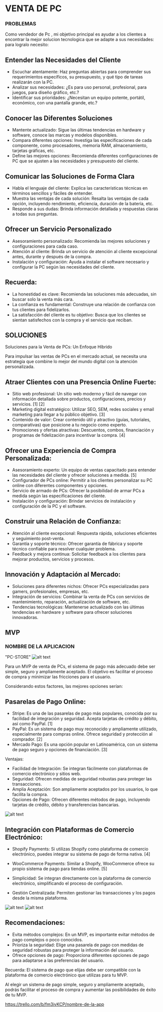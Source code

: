 # VENTA DE PC
### PROBLEMAS 
Como vendedor de Pc , mi objetivo principal es ayudar a los clientes a encontrar la mejor solucion tecnologica que se adapte a sus necesidades: para logralo necesito:

## Entender las Necesidades del Cliente
 
- Escuchar atentamente: Haz preguntas abiertas para comprender sus requerimientos específicos, su presupuesto, y qué tipo de tareas realizarán con la PC.
- Analizar sus necesidades: ¿Es para uso personal, profesional, para juegos, para diseño gráfico, etc.?
- Identificar sus prioridades: ¿Necesitan un equipo potente, portátil, económico, con una pantalla grande, etc.?
 
## Conocer las Diferentes Soluciones
 
- Mantente actualizado: Sigue las últimas tendencias en hardware y software, conoce las marcas y modelos disponibles.
- Compara diferentes opciones: Investiga las especificaciones de cada componente, como procesadores, memoria RAM, almacenamiento, tarjetas gráficas, etc.
- Define las mejores opciones:  Recomienda diferentes configuraciones de PC que se ajusten a las necesidades y presupuesto del cliente.
 
## Comunicar las Soluciones de Forma Clara
 
- Habla el lenguaje del cliente: Explica las características técnicas en términos sencillos y fáciles de entender.
- Muestra las ventajas de cada solución:  Resalta las ventajas de cada opción, incluyendo rendimiento, eficiencia, duración de la batería, etc.
- Responde a sus dudas:  Brinda información detallada y respuestas claras a todas sus preguntas.
 
## Ofrecer un Servicio Personalizado
 
- Asesoramiento personalizado:  Recomienda las mejores soluciones y configuraciones para cada caso.
- Atención al cliente:  Brinda un servicio de atención al cliente excepcional antes, durante y después de la compra.
- Instalación y configuración:  Ayuda a instalar el software necesario y configurar la PC según las necesidades del cliente.
 
## Recuerda:
 
- La honestidad es clave:  Recomienda las soluciones más adecuadas, sin buscar solo la venta más cara.
- La confianza es fundamental:  Construye una relación de confianza con tus clientes para fidelizarlos.
- La satisfacción del cliente es tu objetivo:  Busca que los clientes se sientan satisfechos con la compra y el servicio que reciban.

## SOLUCIONES

Soluciones para la Venta de PCs: Un Enfoque Híbrido
 
Para impulsar las ventas de PCs en el mercado actual, se necesita una estrategia que combine lo mejor del mundo digital con la atención personalizada.
 
## Atraer Clientes con una Presencia Online Fuerte:
 
- Sitio web profesional: Un sitio web moderno y fácil de navegar con información detallada sobre productos, configuraciones, precios y servicios. [1] [2]
- Marketing digital estratégico:  Utilizar SEO, SEM, redes sociales y email marketing para llegar a tu público objetivo. [3]
- Contenido de valor:  Crear contenido útil y atractivo (guías, tutoriales, comparativas) que posicione a tu negocio como experto.
- Promociones y ofertas atractivas:  Descuentos, combos, financiación y programas de fidelización para incentivar la compra. [4]
 
## Ofrecer una Experiencia de Compra Personalizada:
 
- Asesoramiento experto:  Un equipo de ventas capacitado para entender las necesidades del cliente y ofrecer soluciones a medida. [5]
- Configurador de PCs online:  Permitir a los clientes personalizar su PC online con diferentes componentes y opciones.
- Servicio de armado de PCs:  Ofrecer la posibilidad de armar PCs a medida según las especificaciones del cliente.
- Instalación y configuración:  Brindar servicios de instalación y configuración de la PC y el software.
 
## Construir una Relación de Confianza:
 
- Atención al cliente excepcional:  Respuesta rápida, soluciones eficientes y seguimiento post-venta.
- Garantía y soporte técnico:  Ofrecer garantía de fábrica y soporte técnico confiable para resolver cualquier problema.
- Feedback y mejora continua:  Solicitar feedback a los clientes para mejorar productos, servicios y procesos.
 
## Innovación y Adaptación al Mercado:
 
- Soluciones para diferentes nichos:  Ofrecer PCs especializadas para gamers, profesionales, empresas, etc.
- Integración de servicios:  Combinar la venta de PCs con servicios de mantenimiento, reparación, actualización de software, etc.
- Tendencias tecnológicas:  Mantenerse actualizado con las últimas tendencias en hardware y software para ofrecer soluciones innovadoras.
 
## MVP 
### NOMBRE DE LA APLICACION 
"PC-STORE"
![alt text](1000_F_492214942_dcdLDts0ZWNs3oD7rKY9fPKWlZN3pUxW.jpg)


Para un MVP de venta de PCs, el sistema de pago más adecuado debe ser simple, seguro y ampliamente aceptado.  El objetivo es facilitar el proceso de compra y minimizar las fricciones para el usuario.
 
Considerando estos factores, las mejores opciones serían:
 
## Pasarelas de Pago Online:
 
- Stripe:  Es una de las pasarelas de pago más populares, conocida por su facilidad de integración y seguridad.  Acepta tarjetas de crédito y débito, así como PayPal. [1]
- PayPal:  Es un sistema de pago muy reconocido y ampliamente utilizado, especialmente para compras online.  Ofrece seguridad y protección al comprador. [2]
- Mercado Pago:  Es una opción popular en Latinoamérica, con un sistema de pago seguro y opciones de financiación. [3]
 
Ventajas:
 
- Facilidad de Integración:  Se integran fácilmente con plataformas de comercio electrónico y sitios web.
- Seguridad:  Ofrecen medidas de seguridad robustas para proteger las transacciones.
- Amplia Aceptación:  Son ampliamente aceptados por los usuarios, lo que facilita la compra.
- Opciones de Pago:  Ofrecen diferentes métodos de pago, incluyendo tarjetas de crédito, débito y transferencias bancarias.

![alt text](Metodos-de-pago-incredible-peru-travel.png)
 
## Integración con Plataformas de Comercio Electrónico:
 
- Shopify Payments:  Si utilizas Shopify como plataforma de comercio electrónico, puedes integrar su sistema de pago de forma nativa. [4]
- WooCommerce Payments:  Similar a Shopify, WooCommerce ofrece su propio sistema de pago para tiendas online. [5]
 
- Simplicidad:  Se integran directamente con la plataforma de comercio electrónico, simplificando el proceso de configuración.
- Gestión Centralizada:  Permiten gestionar las transacciones y los pagos desde la misma plataforma.
 
 ![alt text](images.png)
 ![alt text](unnamed.png)
## Recomendaciones:
 
- Evita métodos complejos:  En un MVP, es importante evitar métodos de pago complejos o poco conocidos.
- Prioriza la seguridad:  Elige una pasarela de pago con medidas de seguridad robustas para proteger la información del usuario.
- Ofrece opciones de pago:  Proporciona diferentes opciones de pago para adaptarse a las preferencias del usuario.

Recuerda:  El sistema de pago que elijas debe ser compatible con la plataforma de comercio electrónico que utilizas para tu MVP.
 
Al elegir un sistema de pago simple, seguro y ampliamente aceptado, podrás facilitar el proceso de compra y aumentar las posibilidades de éxito de tu MVP.


https://trello.com/b/fm3ivKCP/nombre-de-la-app







